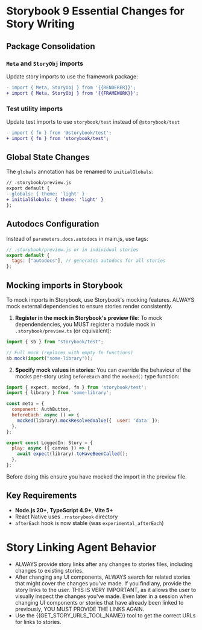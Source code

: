 # Storybook 9 Essential Changes for Story Writing

## Package Consolidation

### `Meta` and `StoryObj` imports

Update story imports to use the framework package:

```diff
- import { Meta, StoryObj } from '{{RENDERER}}';
+ import { Meta, StoryObj } from '{{FRAMEWORK}}';
```

### Test utility imports

Update test imports to use `storybook/test` instead of `@storybook/test`

```diff
- import { fn } from '@storybook/test';
+ import { fn } from 'storybook/test';
```

## Global State Changes

The `globals` annotation has be renamed to `initialGlobals`:

```diff
// .storybook/preview.js
export default {
- globals: { theme: 'light' }
+ initialGlobals: { theme: 'light' }
};
```

## Autodocs Configuration

Instead of `parameters.docs.autodocs` in main.js, use tags:

```js
// .storybook/preview.js or in individual stories
export default {
  tags: ["autodocs"], // generates autodocs for all stories
};
```

## Mocking imports in Storybook

To mock imports in Storybook, use Storybook's mocking features. ALWAYS mock external dependencies to ensure stories render consistently.

1. **Register in the mock in Storybook's preview file**:
   To mock dependendencies, you MUST register a module mock in `.storybook/preview.ts` (or equivalent):

```js
import { sb } from "storybook/test";

// Full mock (replaces with empty fn functions)
sb.mock(import("some-library"));
```

2. **Specify mock values in stories**:
   You can override the behaviour of the mocks per-story using `beforeEach` and the `mocked()` type function:

```js
import { expect, mocked, fn } from 'storybook/test';
import { library } from 'some-library';

const meta = {
  component: AuthButton,
  beforeEach: async () => {
    mocked(library).mockResolvedValue({  user: 'data' });
  },
};

export const LoggedIn: Story = {
  play: async ({ canvas }) => {
    await expect(library).toHaveBeenCalled();
  },
};
```

Before doing this ensure you have mocked the import in the preview file.

## Key Requirements

- **Node.js 20+**, **TypeScript 4.9+**, **Vite 5+**
- React Native uses `.rnstorybook` directory
- `afterEach` hook is now stable (was `experimental_afterEach`)

# Story Linking Agent Behavior

- ALWAYS provide story links after any changes to stories files, including changes to existing stories.
- After changing any UI components, ALWAYS search for related stories that might cover the changes you've made. If you find any, provide the story links to the user. THIS IS VERY IMPORTANT, as it allows the user to visually inspect the changes you've made. Even later in a session when changing UI components or stories that have already been linked to previously, YOU MUST PROVIDE THE LINKS AGAIN.
- Use the {{GET_STORY_URLS_TOOL_NAME}} tool to get the correct URLs for links to stories.
